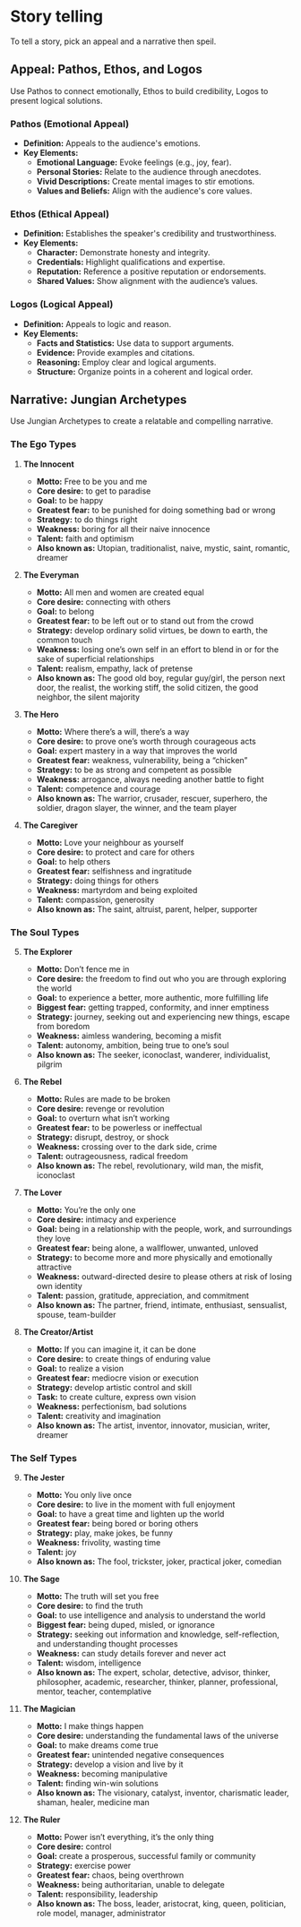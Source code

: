 # Story telling

To tell a story, pick an appeal and a narrative then speil.

## Appeal: Pathos, Ethos, and Logos

Use Pathos to connect emotionally, Ethos to build credibility, Logos to present logical solutions.

### Pathos (Emotional Appeal)
- **Definition:** Appeals to the audience's emotions.
- **Key Elements:**
  - **Emotional Language:** Evoke feelings (e.g., joy, fear).
  - **Personal Stories:** Relate to the audience through anecdotes.
  - **Vivid Descriptions:** Create mental images to stir emotions.
  - **Values and Beliefs:** Align with the audience's core values.

### Ethos (Ethical Appeal)
- **Definition:** Establishes the speaker's credibility and trustworthiness.
- **Key Elements:**
  - **Character:** Demonstrate honesty and integrity.
  - **Credentials:** Highlight qualifications and expertise.
  - **Reputation:** Reference a positive reputation or endorsements.
  - **Shared Values:** Show alignment with the audience’s values.

### Logos (Logical Appeal)
- **Definition:** Appeals to logic and reason.
- **Key Elements:**
  - **Facts and Statistics:** Use data to support arguments.
  - **Evidence:** Provide examples and citations.
  - **Reasoning:** Employ clear and logical arguments.
  - **Structure:** Organize points in a coherent and logical order.


## Narrative: Jungian Archetypes

Use Jungian Archetypes to create a relatable and compelling narrative.

### The Ego Types
1. **The Innocent**
    - **Motto:** Free to be you and me
    - **Core desire:** to get to paradise
    - **Goal:** to be happy
    - **Greatest fear:** to be punished for doing something bad or wrong
    - **Strategy:** to do things right
    - **Weakness:** boring for all their naive innocence
    - **Talent:** faith and optimism
    - **Also known as:** Utopian, traditionalist, naive, mystic, saint, romantic, dreamer

2. **The Everyman**
    - **Motto:** All men and women are created equal
    - **Core desire:** connecting with others
    - **Goal:** to belong
    - **Greatest fear:** to be left out or to stand out from the crowd
    - **Strategy:** develop ordinary solid virtues, be down to earth, the common touch
    - **Weakness:** losing one’s own self in an effort to blend in or for the sake of superficial relationships
    - **Talent:** realism, empathy, lack of pretense
    - **Also known as:** The good old boy, regular guy/girl, the person next door, the realist, the working stiff, the solid citizen, the good neighbor, the silent majority

3. **The Hero**
    - **Motto:** Where there’s a will, there’s a way
    - **Core desire:** to prove one’s worth through courageous acts
    - **Goal:** expert mastery in a way that improves the world
    - **Greatest fear:** weakness, vulnerability, being a “chicken”
    - **Strategy:** to be as strong and competent as possible
    - **Weakness:** arrogance, always needing another battle to fight
    - **Talent:** competence and courage
    - **Also known as:** The warrior, crusader, rescuer, superhero, the soldier, dragon slayer, the winner, and the team player

4. **The Caregiver**
    - **Motto:** Love your neighbour as yourself
    - **Core desire:** to protect and care for others
    - **Goal:** to help others
    - **Greatest fear:** selfishness and ingratitude
    - **Strategy:** doing things for others
    - **Weakness:** martyrdom and being exploited
    - **Talent:** compassion, generosity
    - **Also known as:** The saint, altruist, parent, helper, supporter

### The Soul Types
5. **The Explorer**
    - **Motto:** Don’t fence me in
    - **Core desire:** the freedom to find out who you are through exploring the world
    - **Goal:** to experience a better, more authentic, more fulfilling life
    - **Biggest fear:** getting trapped, conformity, and inner emptiness
    - **Strategy:** journey, seeking out and experiencing new things, escape from boredom
    - **Weakness:** aimless wandering, becoming a misfit
    - **Talent:** autonomy, ambition, being true to one’s soul
    - **Also known as:** The seeker, iconoclast, wanderer, individualist, pilgrim

6. **The Rebel**
    - **Motto:** Rules are made to be broken
    - **Core desire:** revenge or revolution
    - **Goal:** to overturn what isn’t working
    - **Greatest fear:** to be powerless or ineffectual
    - **Strategy:** disrupt, destroy, or shock
    - **Weakness:** crossing over to the dark side, crime
    - **Talent:** outrageousness, radical freedom
    - **Also known as:** The rebel, revolutionary, wild man, the misfit, iconoclast

7. **The Lover**
    - **Motto:** You’re the only one
    - **Core desire:** intimacy and experience
    - **Goal:** being in a relationship with the people, work, and surroundings they love
    - **Greatest fear:** being alone, a wallflower, unwanted, unloved
    - **Strategy:** to become more and more physically and emotionally attractive
    - **Weakness:** outward-directed desire to please others at risk of losing own identity
    - **Talent:** passion, gratitude, appreciation, and commitment
    - **Also known as:** The partner, friend, intimate, enthusiast, sensualist, spouse, team-builder

8. **The Creator/Artist**
    - **Motto:** If you can imagine it, it can be done
    - **Core desire:** to create things of enduring value
    - **Goal:** to realize a vision
    - **Greatest fear:** mediocre vision or execution
    - **Strategy:** develop artistic control and skill
    - **Task:** to create culture, express own vision
    - **Weakness:** perfectionism, bad solutions
    - **Talent:** creativity and imagination
    - **Also known as:** The artist, inventor, innovator, musician, writer, dreamer

### The Self Types
9. **The Jester**
    - **Motto:** You only live once
    - **Core desire:** to live in the moment with full enjoyment
    - **Goal:** to have a great time and lighten up the world
    - **Greatest fear:** being bored or boring others
    - **Strategy:** play, make jokes, be funny
    - **Weakness:** frivolity, wasting time
    - **Talent:** joy
    - **Also known as:** The fool, trickster, joker, practical joker, comedian

10. **The Sage**
    - **Motto:** The truth will set you free
    - **Core desire:** to find the truth
    - **Goal:** to use intelligence and analysis to understand the world
    - **Biggest fear:** being duped, misled, or ignorance
    - **Strategy:** seeking out information and knowledge, self-reflection, and understanding thought processes
    - **Weakness:** can study details forever and never act
    - **Talent:** wisdom, intelligence
    - **Also known as:** The expert, scholar, detective, advisor, thinker, philosopher, academic, researcher, thinker, planner, professional, mentor, teacher, contemplative

11. **The Magician**
    - **Motto:** I make things happen
    - **Core desire:** understanding the fundamental laws of the universe
    - **Goal:** to make dreams come true
    - **Greatest fear:** unintended negative consequences
    - **Strategy:** develop a vision and live by it
    - **Weakness:** becoming manipulative
    - **Talent:** finding win-win solutions
    - **Also known as:** The visionary, catalyst, inventor, charismatic leader, shaman, healer, medicine man

12. **The Ruler**
    - **Motto:** Power isn’t everything, it’s the only thing
    - **Core desire:** control
    - **Goal:** create a prosperous, successful family or community
    - **Strategy:** exercise power
    - **Greatest fear:** chaos, being overthrown
    - **Weakness:** being authoritarian, unable to delegate
    - **Talent:** responsibility, leadership
    - **Also known as:** The boss, leader, aristocrat, king, queen, politician, role model, manager, administrator
    
    
    

